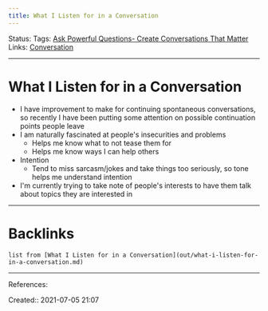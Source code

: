 ```yaml
---
title: What I Listen for in a Conversation
---
```

Status:
Tags: [Ask Powerful Questions- Create Conversations That Matter](out/ask-powerful-questions-create-conversations-that-matter.md)
Links: [Conversation](out/conversation.md)
___
# What I Listen for in a Conversation
- I have improvement to make for continuing spontaneous conversations, so recently I have been putting some attention on possible continuation points people leave
- I am naturally fascinated at people's insecurities and problems
	- Helps me know what to not tease them for
	- Helps me know ways I can help others
- Intention
	- Tend to miss sarcasm/jokes and take things too seriously, so tone helps me understand intention
- I'm currently trying to take note of people's interests to have them talk about topics they are interested in
___
# Backlinks
```dataview
list from [What I Listen for in a Conversation](out/what-i-listen-for-in-a-conversation.md)
```
___
References: 

Created:: 2021-07-05 21:07
